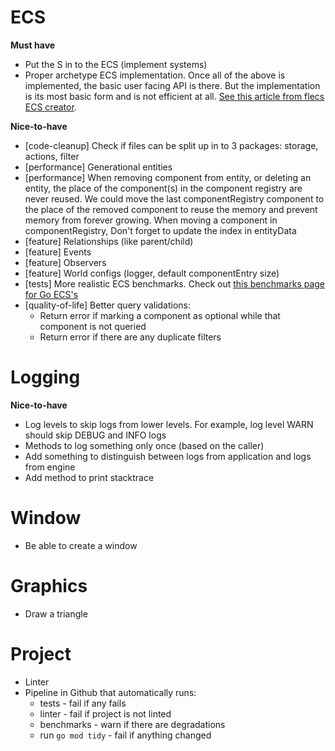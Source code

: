 # ECS
**Must have**
- Put the S in to the ECS (implement systems)
- Proper archetype ECS implementation. Once all of the above is implemented, the basic user facing API is there. But the implementation is its most basic form and is not efficient at all. [See this article from flecs ECS creator](https://ajmmertens.medium.com/building-an-ecs-1-where-are-my-entities-and-components-63d07c7da742).

**Nice-to-have**
- [code-cleanup] Check if files can be split up in to 3 packages: storage, actions, filter
- [performance] Generational entities
- [performance] When removing component from entity, or deleting an entity, the place of the component(s) in the component registry are never reused. We could move the last componentRegistry component to the place of the removed component to reuse the memory and prevent memory from forever growing. When moving a component in componentRegistry, Don't forget to update the index in entityData
- [feature] Relationships (like parent/child)
- [feature] Events
- [feature] Observers
- [feature] World configs (logger, default componentEntry size)
- [tests] More realistic ECS benchmarks. Check out [this benchmarks page for Go ECS's](https://github.com/mlange-42/go-ecs-benchmarks)
- [quality-of-life] Better query validations:
    - Return error if marking a component as optional while that component is not queried
    - Return error if there are any duplicate filters

# Logging
**Nice-to-have**
- Log levels to skip logs from lower levels. For example, log level WARN should skip DEBUG and INFO logs
- Methods to log something only once (based on the caller)
- Add something to distinguish between logs from application and logs from engine
- Add method to print stacktrace

# Window
- Be able to create a window

# Graphics
- Draw a triangle

# Project
- Linter
- Pipeline in Github that automatically runs:
    - tests - fail if any fails
    - linter - fail if project is not linted
    - benchmarks - warn if there are degradations
    - run `go mod tidy` - fail if anything changed
